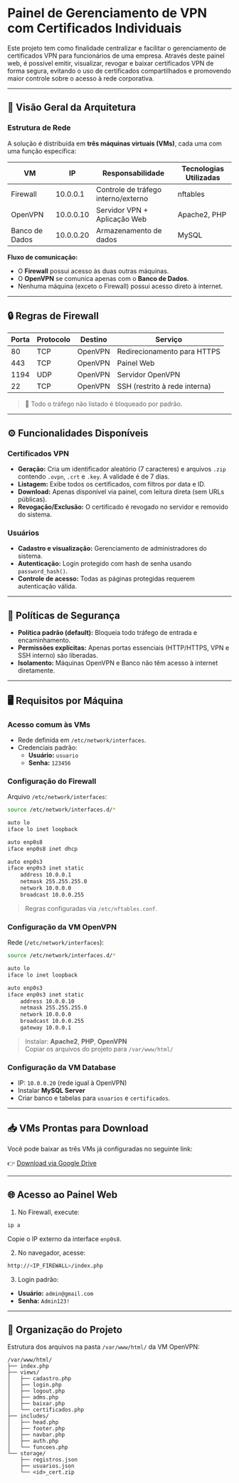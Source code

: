 # Painel de Gerenciamento de VPN com Certificados Individuais

Este projeto tem como finalidade centralizar e facilitar o gerenciamento de certificados VPN para funcionários de uma empresa. Através deste painel web, é possível emitir, visualizar, revogar e baixar certificados VPN de forma segura, evitando o uso de certificados compartilhados e promovendo maior controle sobre o acesso à rede corporativa.

---

## 🧩 Visão Geral da Arquitetura

### Estrutura de Rede

A solução é distribuída em **três máquinas virtuais (VMs)**, cada uma com uma função específica:

| VM         | IP        | Responsabilidade                    | Tecnologias Utilizadas |
|------------|-----------|-------------------------------------|-------------------------|
| Firewall   | 10.0.0.1  | Controle de tráfego interno/externo | nftables                |
| OpenVPN    | 10.0.0.10 | Servidor VPN + Aplicação Web        | Apache2, PHP            |
| Banco de Dados | 10.0.0.20 | Armazenamento de dados             | MySQL                   |

**Fluxo de comunicação:**
- O **Firewall** possui acesso às duas outras máquinas.
- O **OpenVPN** se comunica apenas com o **Banco de Dados**.
- Nenhuma máquina (exceto o Firewall) possui acesso direto à internet.

---

## 🔒 Regras de Firewall

| Porta | Protocolo | Destino  | Serviço                         |
|-------|-----------|----------|----------------------------------|
| 80    | TCP       | OpenVPN  | Redirecionamento para HTTPS      |
| 443   | TCP       | OpenVPN  | Painel Web                       |
| 1194  | UDP       | OpenVPN  | Servidor OpenVPN                 |
| 22    | TCP       | OpenVPN  | SSH (restrito à rede interna)    |

> 🚫 Todo o tráfego não listado é bloqueado por padrão.

---

## ⚙️ Funcionalidades Disponíveis

### Certificados VPN

- **Geração:** Cria um identificador aleatório (7 caracteres) e arquivos `.zip` contendo `.ovpn`, `.crt` e `.key`. A validade é de 7 dias.
- **Listagem:** Exibe todos os certificados, com filtros por data e ID.
- **Download:** Apenas disponível via painel, com leitura direta (sem URLs públicas).
- **Revogação/Exclusão:** O certificado é revogado no servidor e removido do sistema.

### Usuários

- **Cadastro e visualização:** Gerenciamento de administradores do sistema.
- **Autenticação:** Login protegido com hash de senha usando `password_hash()`.
- **Controle de acesso:** Todas as páginas protegidas requerem autenticação válida.

---

## 🔐 Políticas de Segurança

- **Política padrão (default):** Bloqueia todo tráfego de entrada e encaminhamento.
- **Permissões explícitas:** Apenas portas essenciais (HTTP/HTTPS, VPN e SSH interno) são liberadas.
- **Isolamento:** Máquinas OpenVPN e Banco não têm acesso à internet diretamente.

---

## 🖥️ Requisitos por Máquina

### Acesso comum às VMs

- Rede definida em `/etc/network/interfaces`.
- Credenciais padrão:
  - **Usuário:** `usuario`
  - **Senha:** `123456`

### Configuração do Firewall

Arquivo `/etc/network/interfaces`:

```bash
source /etc/network/interfaces.d/*

auto lo
iface lo inet loopback

auto enp0s8
iface enp0s8 inet dhcp

auto enp0s3
iface enp0s3 inet static
    address 10.0.0.1
    netmask 255.255.255.0
    network 10.0.0.0
    broadcast 10.0.0.255
```

> Regras configuradas via `/etc/nftables.conf`.

### Configuração da VM OpenVPN

Rede (`/etc/network/interfaces`):

```bash
source /etc/network/interfaces.d/*

auto lo
iface lo inet loopback

auto enp0s3
iface enp0s3 inet static
    address 10.0.0.10
    netmask 255.255.255.0
    network 10.0.0.0
    broadcast 10.0.0.255
    gateway 10.0.0.1
```

> Instalar: **Apache2**, **PHP**, **OpenVPN**  
> Copiar os arquivos do projeto para `/var/www/html/`

### Configuração da VM Database

- IP: `10.0.0.20` (rede igual à OpenVPN)
- Instalar **MySQL Server**
- Criar banco e tabelas para `usuarios` e `certificados`.

---

## 📥 VMs Prontas para Download

Você pode baixar as três VMs já configuradas no seguinte link:

👉 [Download via Google Drive](https://drive.google.com/drive/folders/1MhDxd-Ku4oU6KndtwsuQVd44Br34tUGs)

---

## 🌐 Acesso ao Painel Web

1. No Firewall, execute:

```bash
ip a
```

Copie o IP externo da interface `enp0s8`.

2. No navegador, acesse:

```bash
http://<IP_FIREWALL>/index.php
```

3. Login padrão:

- **Usuário:** `admin@gmail.com`
- **Senha:** `Admin123!`

---

## 📁 Organização do Projeto

Estrutura dos arquivos na pasta `/var/www/html/` da VM OpenVPN:

```
/var/www/html/
├── index.php                 
├── views/
│   ├── cadastro.php          
│   ├── login.php             
│   ├── logout.php            
│   ├── adms.php              
│   ├── baixar.php            
│   └── certificados.php      
├── includes/
│   ├── head.php              
│   ├── footer.php            
│   ├── navbar.php            
│   ├── auth.php              
│   └── funcoes.php           
└── storage/
    ├── registros.json        
    ├── usuarios.json         
    └── <id>_cert.zip         
```


